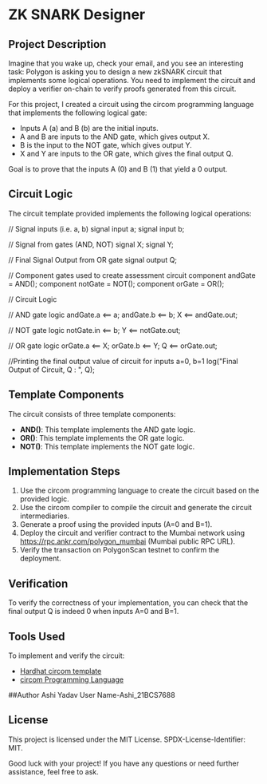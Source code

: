 # ZK SNARK Designer

## Project Description

Imagine that you wake up, check your email, and you see an interesting task: Polygon is asking you to design a new zkSNARK circuit that implements some logical operations. You need to implement the circuit and deploy a verifier on-chain to verify proofs generated from this circuit.

For this project, I created a circuit using the circom programming language that implements the following logical gate:

- Inputs A (a) and B (b) are the initial inputs.
- A and B are inputs to the AND gate, which gives output X.
- B is the input to the NOT gate, which gives output Y.
- X and Y are inputs to the OR gate, which gives the final output Q.

Goal is to prove that the inputs A (0) and B (1) that yield a 0 output.

## Circuit Logic

The circuit template provided implements the following logical operations:

   // Signal inputs (i.e. a, b)
   signal input a;
   signal input b;

   // Signal from gates (AND, NOT)
   signal X;
   signal Y;

   // Final Signal Output from OR gate
   signal output Q;

   // Component gates used to create assessment circuit
   component andGate = AND();
   component notGate = NOT();
   component orGate = OR();

   // Circuit Logic

   // AND gate logic
   andGate.a <== a;
   andGate.b <== b;
   X <== andGate.out;

   // NOT gate logic
   notGate.in <== b;
   Y <== notGate.out;

   // OR gate logic
   orGate.a <== X;
   orGate.b <== Y;
   Q <== orGate.out;

   //Printing the final output value of circuit for inputs a=0, b=1
   log("Final Output of Circuit, Q : ", Q);

## Template Components

The circuit consists of three template components:

- **AND()**: This template implements the AND gate logic.
- **OR()**: This template implements the OR gate logic.
- **NOT()**: This template implements the NOT gate logic.

## Implementation Steps

1. Use the circom programming language to create the circuit based on the provided logic.
2. Use the circom compiler to compile the circuit and generate the circuit intermediaries.
3. Generate a proof using the provided inputs (A=0 and B=1).
4. Deploy the circuit and verifier contract to the Mumbai network using https://rpc.ankr.com/polygon_mumbai (Mumbai public RPC URL).
5. Verify the transaction on PolygonScan testnet to confirm the deployment.

## Verification

To verify the correctness of your implementation, you can check that the final output Q is indeed 0 when inputs A=0 and B=1.

## Tools Used

To implement and verify the circuit:

- [Hardhat circom template](https://github.com/gmchad/zardkat)
- [circom Programming Language](https://github.com/iden3/circomlib)

##Author
Ashi Yadav User Name-Ashi_21BCS7688

## License

This project is licensed under the MIT License. SPDX-License-Identifier: MIT.

Good luck with your project! If you have any questions or need further assistance, feel free to ask.
